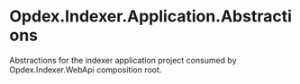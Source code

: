 # Opdex.Indexer.Application.Abstractions

Abstractions for the indexer application project consumed by Opdex.Indexer.WebApi composition root. 